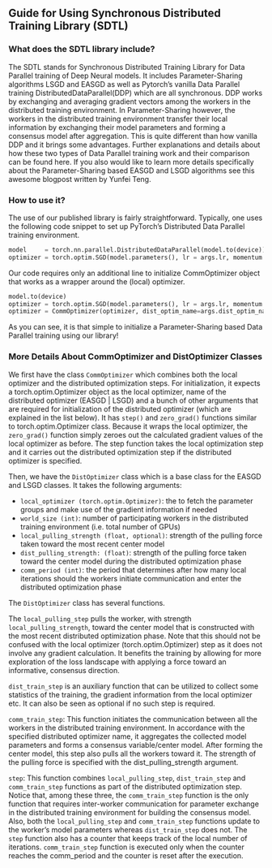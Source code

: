 ## Guide for Using Synchronous Distributed Training Library (SDTL)

### What does the SDTL library include?

The SDTL stands for Synchronous Distributed Training Library for Data Parallel training of Deep Neural models. It includes Parameter-Sharing algorithms LSGD and EASGD as well as Pytorch’s vanilla Data Parallel training DistributedDataParallel(DDP) which are all synchronous. DDP works by exchanging and averaging gradient vectors among the workers in the distributed training environment. In Parameter-Sharing however, the workers in the distributed training environment transfer their local information by exchanging their model parameters and forming a consensus model after aggregation. This is quite different than how vanilla DDP and it brings some advantages. Further explanations and details about how these two types of Data Parallel training work and their comparison can be found here. If you also would like to learn more details specifically about the Parameter-Sharing based EASGD and LSGD algorithms see this awesome blogpost written by Yunfei Teng.

### How to use it?
The use of our published library is fairly straightforward. Typically, one uses the following code snippet to set up PyTorch’s Distributed Data Parallel training environment.
```python
model     = torch.nn.parallel.DistributedDataParallel(model.to(device))
optimizer = torch.optim.SGD(model.parameters(), lr = args.lr, momentum = args.mom, weight_decay=args.wd, nesterov=True)
```

Our code requires only an additional line to initialize CommOptimizer object that works as a wrapper around the (local) optimizer.

```python
model.to(device)
optimizer = torch.optim.SGD(model.parameters(), lr = args.lr, momentum = args.mom, weight_decay=args.wd, nesterov=True)
optimizer = CommOptimizer(optimizer, dist_optim_name=args.dist_optim_name, world_size = world_size, comm_period=args.comm_period, dist_pulling_strength=args.c, local_pulling_strength=args.p)
```
As you can see, it is that simple to initialize a Parameter-Sharing based Data Parallel training using our library!

### More Details About CommOptimizer and DistOptimizer Classes
We first have the class `CommOptimizer` which combines both the local optimizer and the distributed optimization steps. For initialization, it expects a torch.optim.Optimizer object as the local optimizer, name of the distributed optimizer (EASGD | LSGD) and a bunch of other arguments that are required for initialization of the distributed optimizer (which are explained in the list below). It has `step()` and `zero_grad()` functions similar to torch.optim.Optimizer class. Because it wraps the local optimizer, the `zero_grad()` function simply zeroes out the calculated gradient values of the local optimizer as before. The step function takes the local optimization step and it carries out the distributed optimization step if the distributed optimizer is specified.

Then, we have the `DistOptimizer` class which is a base class for the EASGD and LSGD classes. It takes the following arguments:

- `local_optimizer (torch.optim.Optimizer)`: the to fetch the parameter groups and make use of the gradient information if needed
- `world_size (int)`: number of participating workers in the distributed training environment (i.e. total number of GPUs)
- `local_pulling_strength (float, optional)`: strength of the pulling force taken toward the most recent center model
- `dist_pulling_strength: (float)`: strength of the pulling force taken toward the center model during the distributed optimization phase 
- `comm_period (int)`: the period that determines after how many local iterations should the workers initiate communication and enter the distributed optimization phase

The `DistOptimizer` class has several functions. 

The `local_pulling_step` pulls the worker, with strength `local_pulling_strength`, toward the center model that is constructed with the most recent distributed optimization phase. Note that this should not be confused with the local optimizer (torch.optim.Optimizer) step as it does not involve any gradient calculation. It benefits the training by allowing for more exploration of the loss landscape with applying a force toward an informative, consensus direction.

`dist_train_step` is an auxiliary function that can be utilized to collect some statistics of the training, the gradient information from the local optimizer etc. It can also be seen as optional if no such step is required.

`comm_train_step`: This function initiates the communication between all the workers in the distributed training environment. In accordance with the specified distributed optimizer name, it aggregates the collected model parameters and forms a consensus variable/center model. After forming the center model, this step also pulls all the workers toward it. The strength of the pulling force is specified with the dist_pulling_strength argument.

`step`: This function combines `local_pulling_step`, `dist_train_step` and `comm_train_step` functions as part of the distributed optimization step. Notice that, among these three, the `comm_train_step` function is the only function that requires inter-worker communication for parameter exchange in the distributed training environment for building the consensus model. Also, both the `local_pulling_step` and `comm_train_step` functions update to the worker’s model parameters whereas `dist_train_step` does not. The `step` function also has a counter that keeps track of the local number of iterations. `comm_train_step` function is executed only when the counter reaches the comm_period and the counter is reset after the execution.



